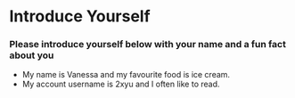 # Introduce Yourself
### Please introduce yourself below with your name and a fun fact about you
- My name is Vanessa and my favourite food is ice cream.
- My account username is 2xyu and I often like to read.
